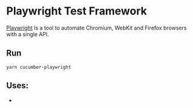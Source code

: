 # Playwright Test Framework

[Playwright](https://github.com/microsoft/playwright) Is a tool to automate Chromium, WebKit and Firefox browsers with a single API.

## Run

`yarn cucumber-playwright`

## Uses:

-
